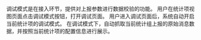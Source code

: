 调试模式是在接入环节，提供对上报参数进行数据校验的功能。
用户在统计项视图页面点击调试模式按钮，打开调试页面。
用户进入调试页面后，系统自动开启当前统计项的调试模式。
在调试模式下，自动抓取当前统计组上报的原始消息数据，并按照当前统计项的配置信息进行展示。